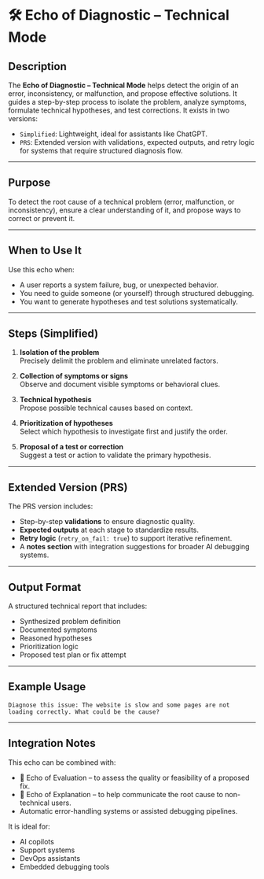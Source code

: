 # 🛠️ Echo of Diagnostic – Technical Mode

## Description

The **Echo of Diagnostic – Technical Mode** helps detect the origin of an error, inconsistency, or malfunction, and propose effective solutions. It guides a step-by-step process to isolate the problem, analyze symptoms, formulate technical hypotheses, and test corrections. It exists in two versions:

- `Simplified`: Lightweight, ideal for assistants like ChatGPT.
- `PRS`: Extended version with validations, expected outputs, and retry logic for systems that require structured diagnosis flow.

---

## Purpose

To detect the root cause of a technical problem (error, malfunction, or inconsistency), ensure a clear understanding of it, and propose ways to correct or prevent it.

---

## When to Use It

Use this echo when:

- A user reports a system failure, bug, or unexpected behavior.
- You need to guide someone (or yourself) through structured debugging.
- You want to generate hypotheses and test solutions systematically.

---

## Steps (Simplified)

1. **Isolation of the problem**  
   Precisely delimit the problem and eliminate unrelated factors.

2. **Collection of symptoms or signs**  
   Observe and document visible symptoms or behavioral clues.

3. **Technical hypothesis**  
   Propose possible technical causes based on context.

4. **Prioritization of hypotheses**  
   Select which hypothesis to investigate first and justify the order.

5. **Proposal of a test or correction**  
   Suggest a test or action to validate the primary hypothesis.

---

## Extended Version (PRS)

The PRS version includes:

- Step-by-step **validations** to ensure diagnostic quality.
- **Expected outputs** at each stage to standardize results.
- **Retry logic** (`retry_on_fail: true`) to support iterative refinement.
- A **notes section** with integration suggestions for broader AI debugging systems.

---

## Output Format

A structured technical report that includes:

- Synthesized problem definition
- Documented symptoms
- Reasoned hypotheses
- Prioritization logic
- Proposed test plan or fix attempt

---

## Example Usage

```text
Diagnose this issue: The website is slow and some pages are not loading correctly. What could be the cause?
```

---

## Integration Notes

This echo can be combined with:

- 🧪 Echo of Evaluation – to assess the quality or feasibility of a proposed fix.
- 📘 Echo of Explanation – to help communicate the root cause to non-technical users.
- Automatic error-handling systems or assisted debugging pipelines.

It is ideal for:

- AI copilots
- Support systems
- DevOps assistants
- Embedded debugging tools
